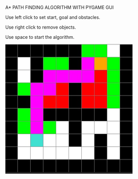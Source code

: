 A* PATH FINDING ALGORITHM WITH PYGAME GUI

Use left click to set start, goal and obstacles.

Use right click to remove objects.

Use space to start the algorithm.

![SAMPLE OUTPUT](sampleOutput.jpg?raw=true "Sample Output")
